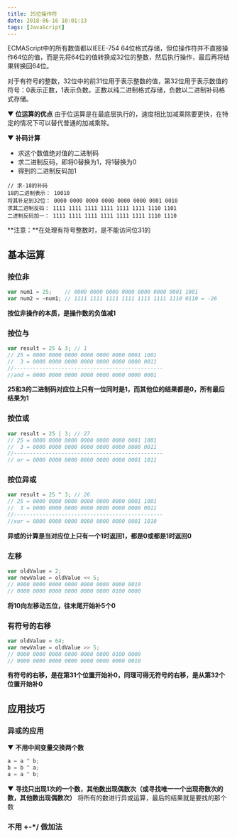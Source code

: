```yaml
---
title: JS位操作符
date: 2018-06-16 10:01:13
tags: [JavaScript]
---
```

ECMAScript中的所有数值都以IEEE-754 64位格式存储，但位操作符并不直接操作64位的值，而是先将64位的值转换成32位的整数，然后执行操作，最后再将结果转换回64位。

对于有符号的整数，32位中的前31位用于表示整数的值，第32位用于表示数值的符号：0表示正数，1表示负数。正数以纯二进制格式存储，负数以二进制补码格式存储。

▼ **位运算的优点**
由于位运算是在最底层执行的，速度相比加减乘除要更快，在特定的情况下可以替代普通的加减乘除。

▼ **补码计算**

* 求这个数值绝对值的二进制码
* 求二进制反码，即将0替换为1，将1替换为0
* 得到的二进制反码加1

```
// 求-18的补码
18的二进制表示： 10010
将其补足到32位： 0000 0000 0000 0000 0000 0000 0001 0010
求其二进制反码： 1111 1111 1111 1111 1111 1111 1110 1101
二进制反码加一： 1111 1111 1111 1111 1111 1111 1110 1110
```
**注意：**在处理有符号整数时，是不能访问位31的

## 基本运算
### 按位非
```js
var num1 = 25;    // 0000 0000 0000 0000 0000 0000 0001 1001
var num2 = ~num1; // 1111 1111 1111 1111 1111 1111 1110 0110 = -26
```
**按位非操作的本质，是操作数的负值减1**
### 按位与
```js
var result = 25 & 3; // 1
// 25 = 0000 0000 0000 0000 0000 0000 0001 1001
//  3 = 0000 0000 0000 0000 0000 0000 0000 0011
//-----------------------------------------------
//and = 0000 0000 0000 0000 0000 0000 0000 0001
```
**25和3的二进制码对应位上只有一位同时是1，而其他位的结果都是0，所有最后结果为1**
### 按位或
```js
var result = 25 | 3; // 27
// 25 = 0000 0000 0000 0000 0000 0000 0001 1001
//  3 = 0000 0000 0000 0000 0000 0000 0000 0011
//-----------------------------------------------
// or = 0000 0000 0000 0000 0000 0000 0001 1011
```
### 按位异或
```js
var result = 25 ^ 3; // 26
// 25 = 0000 0000 0000 0000 0000 0000 0001 1001
//  3 = 0000 0000 0000 0000 0000 0000 0000 0011
//-----------------------------------------------
//xor = 0000 0000 0000 0000 0000 0000 0001 1010
```
**异或的计算是当对应位上只有一个1时返回1，都是0或都是1时返回0**
### 左移
```js
var oldValue = 2;
var newValue = oldValue << 5;
// 0000 0000 0000 0000 0000 0000 0000 0010
// 0000 0000 0000 0000 0000 0000 0100 0000
```
**将10向左移动五位，往末尾开始补5个0**
### 有符号的右移
```js
var oldValue = 64;
var newValue = oldValue >> 5;
// 0000 0000 0000 0000 0000 0000 0100 0000
// 0000 0000 0000 0000 0000 0000 0000 0010
```
**有符号的右移，是在第31个位置开始补0，同理可得无符号的右移，是从第32个位置开始补0**

## 应用技巧
### 异或的应用
▼ **不用中间变量交换两个数**
```js
a = a ^ b;
b = b ^ a;
a = a ^ b;
```
▼ **寻找只出现1次的一个数，其他数出现偶数次（或寻找唯一一个出现奇数次的数，其他数出现偶数次）**
将所有的数进行异或运算，最后的结果就是要找的那个数

### 不用 +-*/ 做加法